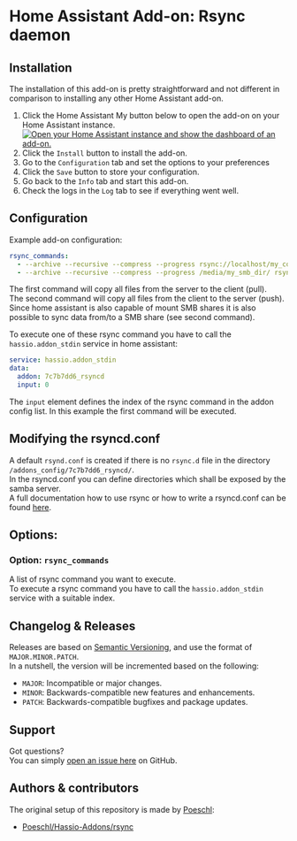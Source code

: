 # Home Assistant Add-on: Rsync daemon

## Installation

The installation of this add-on is pretty straightforward and not different in comparison to installing any other Home Assistant add-on.  

1. Click the Home Assistant My button below to open the add-on on your Home Assistant instance.   
   [![Open your Home Assistant instance and show the dashboard of an add-on.](https://my.home-assistant.io/badges/supervisor_addon.svg)](https://my.home-assistant.io/redirect/supervisor_addon/?addon=7c7b7dd6_rsyncd&repository_url=https%3A%2F%2Fgithub.com%2Felvit%2Fhassio-addons)  
2. Click the `Install` button to install the add-on.  
3. Go to the `Configuration` tab and set the options to your preferences  
4. Click the `Save` button to store your configuration.  
5. Go back to the `Info` tab and start this add-on.  
6. Check the logs in the `Log` tab to see if everything went well.   

## Configuration

Example add-on configuration:  

```yaml
rsync_commands:
  - --archive --recursive --compress --progress rsync://localhost/my_config_dir/ /backup/rsync/
  - --archive --recursive --compress --progress /media/my_smb_dir/ rsync://localhost/my_backup_dir/
```

The first command will copy all files from the server to the client (pull).  
The second command will copy all files from the client to the server (push).  
Since home assistant is also capable of mount SMB shares it is also possible to sync data from/to a SMB share (see second command).

To execute one of these rsync command you have to call the `hassio.addon_stdin` service in home assistant:

```yaml
service: hassio.addon_stdin
data:
  addon: 7c7b7dd6_rsyncd
  input: 0
```

The `input` element defines the index of the rsync command in the addon config list. In this example the first command will be executed.   

## Modifying the rsyncd.conf

A default `rsynd.conf` is created if there is no `rsync.d` file in the directory `/addons_config/7c7b7dd6_rsyncd/`.  
In the rsyncd.conf you can define directories which shall be exposed by the samba server.  
A full documentation how to use rsync or how to write a rsyncd.conf can be found [here](https://rsync.samba.org/documentation.html).  

## Options:

### Option: `rsync_commands`

A list of rsync command you want to execute.  
To execute a rsync command you have to call the `hassio.addon_stdin` service with a suitable index.  

## Changelog & Releases

Releases are based on [Semantic Versioning](https://semver.org/lang/de/spec/v2.0.0.html), and use the format of `MAJOR.MINOR.PATCH`.  
In a nutshell, the version will be incremented based on the following:  

- `MAJOR`: Incompatible or major changes.  
- `MINOR`: Backwards-compatible new features and enhancements.  
- `PATCH`: Backwards-compatible bugfixes and package updates.  

## Support

Got questions?  
You can simply [open an issue here](https://github.com/ElVit/hassio-addons/issues) on GitHub.  

## Authors & contributors

The original setup of this repository is made by [Poeschl](https://github.com/Poeschl):
- [Poeschl/Hassio-Addons/rsync](https://github.com/Poeschl/Hassio-Addons/tree/main/rsync)
